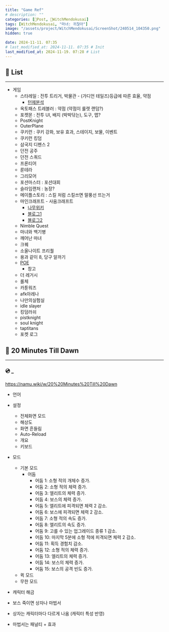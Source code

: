 ```yaml
---
title: "Game Ref"
# description: ""
categories: [📀Post, 🥥WitchMendokusai]
tags: [WitchMendokusai, "마녀: 귀찮아"]
image: "/assets/project/WitchMendokusai/ScreenShot/240514_104350.png"
hidden: true

date: 2024-11-11. 07:35
# last_modified_at: 2024-11-11. 07:35 # Init
last_modified_at: 2024-11-19. 07:28 # List
---
```


## 📀 List

---

- 게임
  - 스타레일 : 전투 트리거, 박물관 - (가디언 테일즈)등급에 따른 효율, 약점
    - [턴제분석](https://asecurity.dev/entry/%EB%B6%95%EA%B4%B4-%EC%8A%A4%ED%83%80%EB%A0%88%EC%9D%BC-%ED%84%B4%EC%A0%9C-%EC%86%8D%EB%8F%84%EC%99%80-%EC%95%BD%EC%A0%90-%EB%A9%94%EC%B9%B4%EB%8B%88%EC%A6%98-%EC%86%8D%EC%9D%98-%ED%96%89%EB%8F%99-%EA%B2%8C%EC%9D%B4%EC%A7%80)
  - 옥토패스 트레블러 : 약점 (약점이 룰렛 랜덤?)
  - 포켓몬 : 전투 UI, 배지 (박박닦는), 도구, 맵?
  - PostKnight
  - OuterPlane
  - 쿠키런 : 쿠키 강화, 보유 효과, 스테이지, 보물, 이벤트
  - 쿠키런 킹덤
  - 삼국지 디펜스 2
  - 던전 공주
  - 던전 스쿼드
  - 프론티어
  - 룬테라
  - 그리모어
  - 포션마스터 : 포션대회
  - 슬라임랜처 : 농장?
  - 메이플스토리 : 스킬 처럼 스킬쓰면 말풍선 뜨는거
  - 마인크래프트 - 사움크래프트
    - [나무위키](https://namu.wiki/w/Thaumcraft%206)
    - [블로그1](https://kgworld.tistory.com/593)
    - [블로그2](https://digestivo.tistory.com/21)
  - Nimble Quest
  - 마녀와 백기병
  - 깨어난 마녀
  - 크퀘
  - 소울나이트 프리퀄
  - 용과 같이 8, 당구 알까기
  - [POE](https://bbs.ruliweb.com/etcs/board/300780/read/49509489)
    - 창고
  - 더 레거시
  - 롤체
  - 카툰워즈
  - afk아레나
  - 나만의실험실
  - idle slayer
  - 킹덤러쉬
  - pistknight
  - soul knight
  - taptitans
  - 포켓 로그

## 📀 20 Minutes Till Dawn

---

### 💿 _

<https://namu.wiki/w/20%20Minutes%20Till%20Dawn>

- 언어
- 설정
  - 전체화면 모드
  - 해상도
  - 화면 흔들림
  - Auto-Reload
  - 개요
  - 키보드

- 모드
  - 기본 모드
    - 어둠
      - 어둠 1: 소형 적의 개체수 증가.
      - 어둠 2: 소형 적의 체력 증가.
      - 어둠 3: 엘리트의 체력 증가.
      - 어둠 4: 보스의 체력 증가.
      - 어둠 5: 엘리트에 피격되면 체력 2 감소.
      - 어둠 6: 보스에 피격되면 체력 2 감소.
      - 어둠 7: 소형 적의 속도 증가.
      - 어둠 8: 엘리트의 속도 증가.
      - 어둠 9: 고를 수 있는 업그레이드 종류 1 감소.
      - 어둠 10: 마지막 5분에 소형 적에 피격되면 체력 2 감소.
      - 어둠 11: 획득 경험치 감소.
      - 어둠 12: 소형 적의 체력 증가.
      - 어둠 13: 엘리트의 체력 증가.
      - 어둠 14: 보스의 체력 증가.
      - 어둠 15: 보스의 공격 빈도 증가.
  - 퀵 모드
  - 무한 모드

- 캐릭터 해금
- 보스 죽이면 상자나 마법서
- 상자는 캐릭터마다 다르게 나옴 (캐릭터 특성 반영)
- 마법서는 패널티 + 효과

